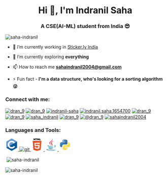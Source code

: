<h1 align="center">Hi 👋, I'm Indranil Saha</h1>
<h3 align="center">A CSE(AI-ML) student from India 😎</h3>

<p align="left"> <img src="https://komarev.com/ghpvc/?username=saha-indranil&label=Profile%20views&color=0e75b6&style=flat" alt="saha-indranil" /> </p>

- 🔭 I’m currently working in [Sticker.ly India](sticker.ly/user/stickerly_indranil)

- 🌱 I’m currently exploring **everything**

- 📫 How to reach me **sahaindranil2004@gmail.com**

- ⚡ Fun fact - **I'm a data structure, who's looking for a sorting algorithm 😜**

<h3 align="left">Connect with me:</h3>
<p align="left">
<a href="https://dev.to/dran_9" target="blank"><img align="center" src="https://raw.githubusercontent.com/rahuldkjain/github-profile-readme-generator/master/src/images/icons/Social/devto.svg" alt="dran_9" height="30" width="40" /></a>
<a href="https://twitter.com/dran_9" target="blank"><img align="center" src="https://raw.githubusercontent.com/rahuldkjain/github-profile-readme-generator/master/src/images/icons/Social/twitter.svg" alt="dran_9" height="30" width="40" /></a>
<a href="https://linkedin.com/in/indranil-saha" target="blank"><img align="center" src="https://raw.githubusercontent.com/rahuldkjain/github-profile-readme-generator/master/src/images/icons/Social/linked-in-alt.svg" alt="indranil-saha" height="30" width="40" /></a>
<a href="https://fb.com/indranil.saha.1654700" target="blank"><img align="center" src="https://raw.githubusercontent.com/rahuldkjain/github-profile-readme-generator/master/src/images/icons/Social/facebook.svg" alt="indranil.saha.1654700" height="30" width="40" /></a>
<a href="https://instagram.com/dran_9" target="blank"><img align="center" src="https://raw.githubusercontent.com/rahuldkjain/github-profile-readme-generator/master/src/images/icons/Social/instagram.svg" alt="dran_9" height="30" width="40" /></a>
<a href="https://www.codechef.com/users/dran_9" target="blank"><img align="center" src="https://cdn.jsdelivr.net/npm/simple-icons@3.1.0/icons/codechef.svg" alt="dran_9" height="30" width="40" /></a>
<a href="https://www.hackerrank.com/saha_indranil" target="blank"><img align="center" src="https://raw.githubusercontent.com/rahuldkjain/github-profile-readme-generator/master/src/images/icons/Social/hackerrank.svg" alt="saha_indranil" height="30" width="40" /></a>
<a href="https://www.leetcode.com/dran_9" target="blank"><img align="center" src="https://raw.githubusercontent.com/rahuldkjain/github-profile-readme-generator/master/src/images/icons/Social/leet-code.svg" alt="dran_9" height="30" width="40" /></a>
<a href="https://www.hackerearth.com/@dran_9" target="blank"><img align="center" src="https://raw.githubusercontent.com/rahuldkjain/github-profile-readme-generator/master/src/images/icons/Social/hackerearth.svg" alt="@dran_9" height="30" width="40" /></a>
<a href="https://auth.geeksforgeeks.org/user/sahaindranil2004" target="blank"><img align="center" src="https://raw.githubusercontent.com/rahuldkjain/github-profile-readme-generator/master/src/images/icons/Social/geeks-for-geeks.svg" alt="sahaindranil2004" height="30" width="40" /></a>
</p>

<h3 align="left">Languages and Tools:</h3>
<p align="left"> <a href="https://www.cprogramming.com/" target="_blank" rel="noreferrer"> <img src="https://raw.githubusercontent.com/devicons/devicon/master/icons/c/c-original.svg" alt="c" width="40" height="40"/> </a> <a href="https://git-scm.com/" target="_blank" rel="noreferrer"> <img src="https://www.vectorlogo.zone/logos/git-scm/git-scm-icon.svg" alt="git" width="40" height="40"/> </a> <a href="https://www.w3.org/html/" target="_blank" rel="noreferrer"> <img src="https://raw.githubusercontent.com/devicons/devicon/master/icons/html5/html5-original-wordmark.svg" alt="html5" width="40" height="40"/> </a> <a href="https://www.java.com" target="_blank" rel="noreferrer"> <img src="https://raw.githubusercontent.com/devicons/devicon/master/icons/java/java-original.svg" alt="java" width="40" height="40"/> </a> <a href="https://www.python.org" target="_blank" rel="noreferrer"> <img src="https://raw.githubusercontent.com/devicons/devicon/master/icons/python/python-original.svg" alt="python" width="40" height="40"/> </a> </p>

<p>&nbsp;<img align="center" src="https://github-readme-stats.vercel.app/api?username=saha-indranil&show_icons=true&locale=en" alt="saha-indranil" /></p>

<p><img align="center" src="https://github-readme-streak-stats.herokuapp.com/?user=saha-indranil&" alt="saha-indranil" /></p>
